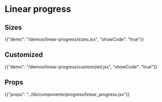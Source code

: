 # Linear progress

## Sizes

{{"demo": "/demos/linear-progress/sizes.jsx", "showCode": "true"}}

## Customized

{{"demo": "/demos/linear-progress/customized.jsx", "showCode": "true"}}

## Props

{{"props": "../lib/components/progress/linear_progress.jsx"}}